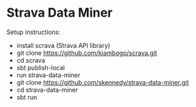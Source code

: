 # Strava Data Miner #

Setup instructions:
- install scrava (Strava API library)
 - git clone https://github.com/kiambogo/scrava.git
 - cd scrava
 - sbt publish-local
- run strava-data-miner
 - git clone https://github.com/skennedy/strava-data-miner.git
 - cd strava-data-miner
 - sbt run
